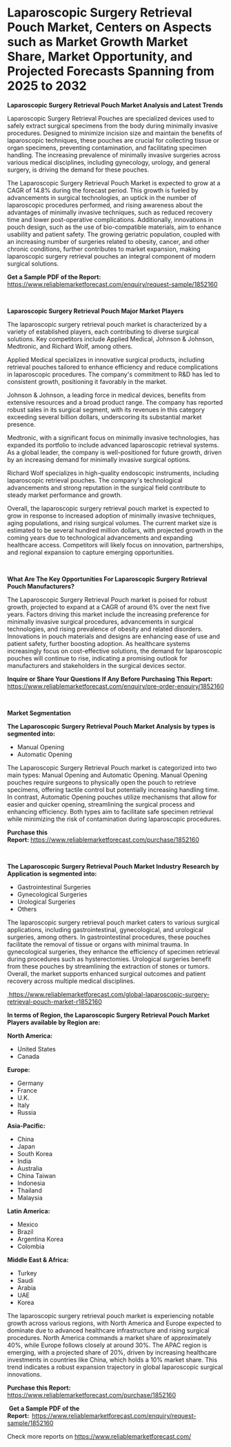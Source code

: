 <p><h1>Laparoscopic Surgery Retrieval Pouch Market, Centers on Aspects such as Market Growth Market Share, Market Opportunity, and Projected Forecasts Spanning from 2025 to 2032</h1></p><p><strong>Laparoscopic Surgery Retrieval Pouch Market Analysis and Latest Trends</strong></p>
<p><p>Laparoscopic Surgery Retrieval Pouches are specialized devices used to safely extract surgical specimens from the body during minimally invasive procedures. Designed to minimize incision size and maintain the benefits of laparoscopic techniques, these pouches are crucial for collecting tissue or organ specimens, preventing contamination, and facilitating specimen handling. The increasing prevalence of minimally invasive surgeries across various medical disciplines, including gynecology, urology, and general surgery, is driving the demand for these pouches.</p><p>The Laparoscopic Surgery Retrieval Pouch Market is expected to grow at a CAGR of 14.8% during the forecast period. This growth is fueled by advancements in surgical technologies, an uptick in the number of laparoscopic procedures performed, and rising awareness about the advantages of minimally invasive techniques, such as reduced recovery time and lower post-operative complications. Additionally, innovations in pouch design, such as the use of bio-compatible materials, aim to enhance usability and patient safety. The growing geriatric population, coupled with an increasing number of surgeries related to obesity, cancer, and other chronic conditions, further contributes to market expansion, making laparoscopic surgery retrieval pouches an integral component of modern surgical solutions.</p></p>
<p><strong>Get a Sample PDF of the Report:&nbsp;</strong> <a href="https://www.reliablemarketforecast.com/enquiry/request-sample/1852160?utm_campaign=950&utm_medium=2&utm_source=Github&utm_content=ia&utm_term=07012025&utm_id=laparoscopic-surgery-retrieval-pouch">https://www.reliablemarketforecast.com/enquiry/request-sample/1852160</a></p>
<p>&nbsp;</p>
<p><strong>Laparoscopic Surgery Retrieval Pouch Major Market Players</strong></p>
<p><p>The laparoscopic surgery retrieval pouch market is characterized by a variety of established players, each contributing to diverse surgical solutions. Key competitors include Applied Medical, Johnson & Johnson, Medtronic, and Richard Wolf, among others.</p><p>Applied Medical specializes in innovative surgical products, including retrieval pouches tailored to enhance efficiency and reduce complications in laparoscopic procedures. The company's commitment to R&D has led to consistent growth, positioning it favorably in the market.</p><p>Johnson & Johnson, a leading force in medical devices, benefits from extensive resources and a broad product range. The company has reported robust sales in its surgical segment, with its revenues in this category exceeding several billion dollars, underscoring its substantial market presence.</p><p>Medtronic, with a significant focus on minimally invasive technologies, has expanded its portfolio to include advanced laparoscopic retrieval systems. As a global leader, the company is well-positioned for future growth, driven by an increasing demand for minimally invasive surgical options.</p><p>Richard Wolf specializes in high-quality endoscopic instruments, including laparoscopic retrieval pouches. The company's technological advancements and strong reputation in the surgical field contribute to steady market performance and growth.</p><p>Overall, the laparoscopic surgery retrieval pouch market is expected to grow in response to increased adoption of minimally invasive techniques, aging populations, and rising surgical volumes. The current market size is estimated to be several hundred million dollars, with projected growth in the coming years due to technological advancements and expanding healthcare access. Competitors will likely focus on innovation, partnerships, and regional expansion to capture emerging opportunities.</p></p>
<p>&nbsp;</p>
<p><strong>What Are The Key Opportunities For Laparoscopic Surgery Retrieval Pouch Manufacturers?</strong></p>
<p><p>The Laparoscopic Surgery Retrieval Pouch market is poised for robust growth, projected to expand at a CAGR of around 6% over the next five years. Factors driving this market include the increasing preference for minimally invasive surgical procedures, advancements in surgical technologies, and rising prevalence of obesity and related disorders. Innovations in pouch materials and designs are enhancing ease of use and patient safety, further boosting adoption. As healthcare systems increasingly focus on cost-effective solutions, the demand for laparoscopic pouches will continue to rise, indicating a promising outlook for manufacturers and stakeholders in the surgical devices sector.</p></p>
<p><strong>Inquire or Share Your Questions If Any Before Purchasing This Report:</strong> <a href="https://www.reliablemarketforecast.com/enquiry/pre-order-enquiry/1852160?utm_campaign=950&utm_medium=2&utm_source=Github&utm_content=ia&utm_term=07012025&utm_id=laparoscopic-surgery-retrieval-pouch">https://www.reliablemarketforecast.com/enquiry/pre-order-enquiry/1852160</a></p>
<p>&nbsp;</p>
<p><strong>Market Segmentation</strong></p>
<p><strong>The Laparoscopic Surgery Retrieval Pouch Market Analysis by types is segmented into:</strong></p>
<p><ul><li>Manual Opening</li><li>Automatic Opening</li></ul></p>
<p><p>The Laparoscopic Surgery Retrieval Pouch market is categorized into two main types: Manual Opening and Automatic Opening. Manual Opening pouches require surgeons to physically open the pouch to retrieve specimens, offering tactile control but potentially increasing handling time. In contrast, Automatic Opening pouches utilize mechanisms that allow for easier and quicker opening, streamlining the surgical process and enhancing efficiency. Both types aim to facilitate safe specimen retrieval while minimizing the risk of contamination during laparoscopic procedures.</p></p>
<p><strong>Purchase this Report:&nbsp;</strong><a href="https://www.reliablemarketforecast.com/purchase/1852160?utm_campaign=950&utm_medium=2&utm_source=Github&utm_content=ia&utm_term=07012025&utm_id=laparoscopic-surgery-retrieval-pouch">https://www.reliablemarketforecast.com/purchase/1852160</a></p>
<p>&nbsp;</p>
<p><strong>The Laparoscopic Surgery Retrieval Pouch Market Industry Research by Application is segmented into:</strong></p>
<p><ul><li>Gastrointestinal Surgeries</li><li>Gynecological Surgeries</li><li>Urological Surgeries</li><li>Others</li></ul></p>
<p><p>The laparoscopic surgery retrieval pouch market caters to various surgical applications, including gastrointestinal, gynecological, and urological surgeries, among others. In gastrointestinal procedures, these pouches facilitate the removal of tissue or organs with minimal trauma. In gynecological surgeries, they enhance the efficiency of specimen retrieval during procedures such as hysterectomies. Urological surgeries benefit from these pouches by streamlining the extraction of stones or tumors. Overall, the market supports enhanced surgical outcomes and patient recovery across multiple medical disciplines.</p></p>
<p><a href="https://www.reliablemarketforecast.com/global-laparoscopic-surgery-retrieval-pouch-market-r1852160?utm_campaign=950&utm_medium=2&utm_source=Github&utm_content=ia&utm_term=07012025&utm_id=laparoscopic-surgery-retrieval-pouch">&nbsp;https://www.reliablemarketforecast.com/global-laparoscopic-surgery-retrieval-pouch-market-r1852160</a></p>
<p><strong>In terms of Region, the Laparoscopic Surgery Retrieval Pouch Market Players available by Region are:</strong></p>
<p>
    <p> <strong> North America: </strong>
        <ul>
            <li>United States</li>
            <li>Canada</li>
        </ul>
        </p> 
    <p> <strong> Europe: </strong>
        <ul>
            <li>Germany</li>
            <li>France</li>
            <li>U.K.</li>
            <li>Italy</li>
            <li>Russia</li>
        </ul>
        </p> 
    <p> <strong> Asia-Pacific: </strong>
        <ul>
            <li>China</li>
            <li>Japan</li>
            <li>South Korea</li>
            <li>India</li>
            <li>Australia</li>
            <li>China Taiwan</li>
            <li>Indonesia</li>
            <li>Thailand</li>
            <li>Malaysia</li>
        </ul>
        </p> 
    <p> <strong> Latin America: </strong>
        <ul>
            <li>Mexico</li>
            <li>Brazil</li>
            <li>Argentina Korea</li>
            <li>Colombia</li>
        </ul>
        </p> 
    <p> <strong> Middle East & Africa: </strong>
        <ul>
            <li>Turkey</li>
            <li>Saudi</li>
            <li>Arabia</li>
            <li>UAE</li>
            <li>Korea</li>
        </ul>
    </p>
    </p>
<p><p>The laparoscopic surgery retrieval pouch market is experiencing notable growth across various regions, with North America and Europe expected to dominate due to advanced healthcare infrastructure and rising surgical procedures. North America commands a market share of approximately 40%, while Europe follows closely at around 30%. The APAC region is emerging, with a projected share of 20%, driven by increasing healthcare investments in countries like China, which holds a 10% market share. This trend indicates a robust expansion trajectory in global laparoscopic surgical innovations.</p></p>
<p><strong>Purchase this Report: </strong><a href="https://www.reliablemarketforecast.com/purchase/1852160?utm_campaign=950&utm_medium=2&utm_source=Github&utm_content=ia&utm_term=07012025&utm_id=laparoscopic-surgery-retrieval-pouch">https://www.reliablemarketforecast.com/purchase/1852160</a></p>
<p>&nbsp;<strong>Get a Sample PDF of the Report:&nbsp;&nbsp;</strong><a href="https://www.reliablemarketforecast.com/enquiry/request-sample/1852160?utm_campaign=950&utm_medium=2&utm_source=Github&utm_content=ia&utm_term=07012025&utm_id=laparoscopic-surgery-retrieval-pouch">https://www.reliablemarketforecast.com/enquiry/request-sample/1852160</a></p>
<p><strong></strong></p>
<p>Check more reports on <a href="https://www.reliablemarketforecast.com/?utm_campaign=950&utm_medium=2&utm_source=Github&utm_content=ia&utm_term=07012025&utm_id=laparoscopic-surgery-retrieval-pouch">https://www.reliablemarketforecast.com/</a></p>